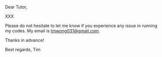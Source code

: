 Dear Tutor,

XXX

Please do not hesitate to let me know if you experience any issue in running my codes.
My email is tmwong031@gmail.com.

Thanks in advance!

Best regards,
Tim